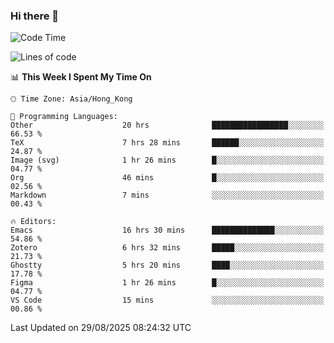 ### Hi there 👋

<!--
**nicehiro/nicehiro** is a ✨ _special_ ✨ repository because its `README.md` (this file) appears on your GitHub profile.

Here are some ideas to get you started:

- 🔭 I’m currently working on ...
- 🌱 I’m currently learning ...
- 👯 I’m looking to collaborate on ...
- 🤔 I’m looking for help with ...
- 💬 Ask me about ...
- 📫 How to reach me: ...
- 😄 Pronouns: ...
- ⚡ Fun fact: ...
-->

<!--START_SECTION:waka-->
![Code Time](http://img.shields.io/badge/Code%20Time-957%20hrs%2030%20mins-blue)

![Lines of code](https://img.shields.io/badge/From%20Hello%20World%20I%27ve%20Written-1.9%20million%20lines%20of%20code-blue)

📊 **This Week I Spent My Time On** 

```text
🕑︎ Time Zone: Asia/Hong_Kong

💬 Programming Languages: 
Other                    20 hrs              █████████████████░░░░░░░░   66.53 % 
TeX                      7 hrs 28 mins       ██████░░░░░░░░░░░░░░░░░░░   24.87 % 
Image (svg)              1 hr 26 mins        █░░░░░░░░░░░░░░░░░░░░░░░░   04.77 % 
Org                      46 mins             █░░░░░░░░░░░░░░░░░░░░░░░░   02.56 % 
Markdown                 7 mins              ░░░░░░░░░░░░░░░░░░░░░░░░░   00.43 % 

🔥 Editors: 
Emacs                    16 hrs 30 mins      ██████████████░░░░░░░░░░░   54.86 % 
Zotero                   6 hrs 32 mins       █████░░░░░░░░░░░░░░░░░░░░   21.73 % 
Ghostty                  5 hrs 20 mins       ████░░░░░░░░░░░░░░░░░░░░░   17.78 % 
Figma                    1 hr 26 mins        █░░░░░░░░░░░░░░░░░░░░░░░░   04.77 % 
VS Code                  15 mins             ░░░░░░░░░░░░░░░░░░░░░░░░░   00.86 % 
```


 Last Updated on 29/08/2025 08:24:32 UTC
<!--END_SECTION:waka-->

